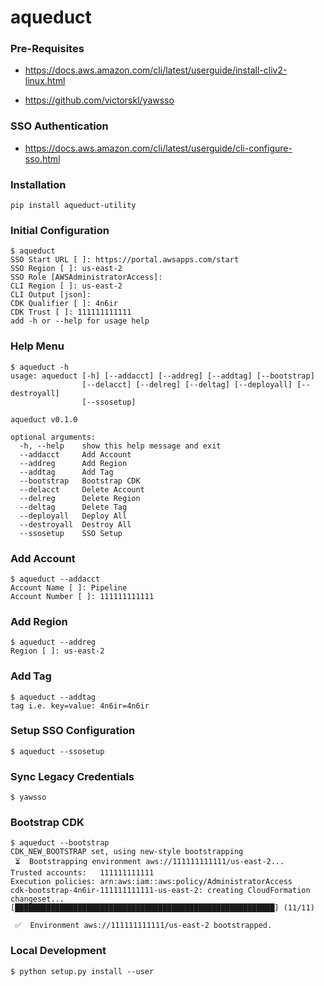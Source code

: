 # aqueduct

### Pre-Requisites

- https://docs.aws.amazon.com/cli/latest/userguide/install-cliv2-linux.html

- https://github.com/victorskl/yawsso

### SSO Authentication

- https://docs.aws.amazon.com/cli/latest/userguide/cli-configure-sso.html

### Installation

```
pip install aqueduct-utility
```

### Initial Configuration

```
$ aqueduct 
SSO Start URL [ ]: https://portal.awsapps.com/start
SSO Region [ ]: us-east-2
SSO Role [AWSAdministratorAccess]: 
CLI Region [ ]: us-east-2
CLI Output [json]:     
CDK Qualifier [ ]: 4n6ir
CDK Trust [ ]: 111111111111 
add -h or --help for usage help
```

### Help Menu

```
$ aqueduct -h
usage: aqueduct [-h] [--addacct] [--addreg] [--addtag] [--bootstrap]
                [--delacct] [--delreg] [--deltag] [--deployall] [--destroyall]
                [--ssosetup]

aqueduct v0.1.0

optional arguments:
  -h, --help    show this help message and exit
  --addacct     Add Account
  --addreg      Add Region
  --addtag      Add Tag
  --bootstrap   Bootstrap CDK
  --delacct     Delete Account
  --delreg      Delete Region
  --deltag      Delete Tag
  --deployall   Deploy All
  --destroyall  Destroy All
  --ssosetup    SSO Setup
```

### Add Account

```
$ aqueduct --addacct
Account Name [ ]: Pipeline
Account Number [ ]: 111111111111
```

### Add Region

```
$ aqueduct --addreg
Region [ ]: us-east-2
```

### Add Tag

```
$ aqueduct --addtag
tag i.e. key=value: 4n6ir=4n6ir
```

### Setup SSO Configuration

```
$ aqueduct --ssosetup
```

### Sync Legacy Credentials

```
$ yawsso
```

### Bootstrap CDK

```
$ aqueduct --bootstrap
CDK_NEW_BOOTSTRAP set, using new-style bootstrapping
 ⏳  Bootstrapping environment aws://111111111111/us-east-2...
Trusted accounts:   111111111111
Execution policies: arn:aws:iam::aws:policy/AdministratorAccess
cdk-bootstrap-4n6ir-111111111111-us-east-2: creating CloudFormation changeset...
[██████████████████████████████████████████████████████████] (11/11)

 ✅  Environment aws://111111111111/us-east-2 bootstrapped.
```

### Local Development

```
$ python setup.py install --user
```
